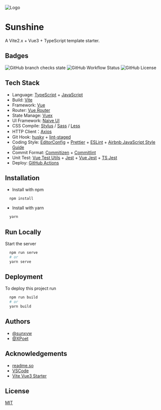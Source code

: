 ![Logo](https://cdn.sunxyw.xyz/undraw_sunlight_tn-7-t.svg)

# Sunshine

A Vite2.x + Vue3 + TypeScript template starter.

## Badges

![GitHub branch checks state](https://img.shields.io/github/checks-status/sunxyw/sunshine/master?style=for-the-badge)
![GitHub Workflow Status](https://img.shields.io/github/workflow/status/sunxyw/sunshine/deploy?style=for-the-badge)
![GitHub License](https://img.shields.io/github/license/sunxyw/sunshine?style=for-the-badge)

## Tech Stack

- Language: [TypeScript](https://www.typescriptlang.org/) + [JavaScript](https://www.javascript.com/)
- Build: [Vite](https://vitejs.dev/)
- Framework: [Vue](https://vuejs.org/)
- Router: [Vue Router](https://next.router.vuejs.org/)
- State Manage: [Vuex](https://next.vuex.vuejs.org/)
- UI Framework: [Naive UI](https://www.naiveui.com)
- CSS Compile: [Stylus](https://stylus-lang.com/) / [Sass](https://sass-lang.com/) / [Less](https://lesscss.org/)
- HTTP Client：[Axios](https://github.com/axios/axios/)
- Git Hook: [husky](https://github.com/typicode/husky/) + [lint-staged](https://github.com/okonet/lint-staged/)
- Coding Style: [EditorConfig](http://editorconfig.org/) + [Prettier](https://prettier.io/) + [ESLint](https://eslint.org/) + [Airbnb JavaScript Style Guide](https://github.com/airbnb/javascript/)
- Commit Format: [Commitizen](https://github.com/commitizen/cz-cli/) + [Commitlint](https://github.com/conventional-changelog/commitlint/)
- Unit Test: [Vue Test Utils](https://next.vue-test-utils.vuejs.org/) + [Jest](https://jestjs.io/) + [Vue Jest](https://github.com/vuejs/vue-jest/) + [TS Jest](https://github.com/kulshekhar/ts-jest/)
- Deploy: [GitHub Actions](https://github.com/features/actions)

## Installation

- Install with npm

```bash
  npm install
```

- Install with yarn

```bash
  yarn
```

## Run Locally

Start the server

```bash
  npm run serve
  # or
  yarn serve
```

## Deployment

To deploy this project run

```bash
  npm run build
  # or
  yarn build
```

## Authors

- [@sunxyw](https://github.com/sunxyw/)
- [@XPoet](https://github.com/XPoet/)

## Acknowledgements

- [readme.so](https://readme.so/)
- [VSCode](https://code.visualstudio.com/)
- [Vite Vue3 Starter](https://github.com/XPoet/vite-vue3-starter)

## License

[MIT](https://choosealicense.com/licenses/mit/)

